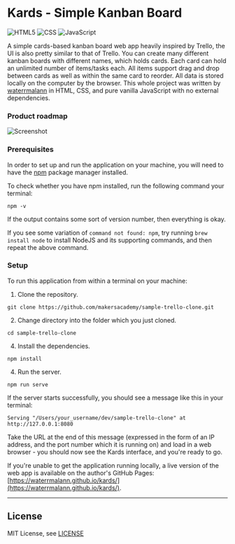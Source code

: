 # Kards - Simple Kanban Board

<img alt="HTML5" src="https://img.shields.io/badge/html5%20-%23E34F26.svg?&style=for-the-badge&logo=html5&logoColor=white"/> <img alt="CSS" src="https://img.shields.io/badge/css3%20-%231572B6.svg?&style=for-the-badge&logo=css3&logoColor=white"/> <img alt="JavaScript" src="https://img.shields.io/badge/javascript%20-%23323330.svg?&style=for-the-badge&logo=javascript&logoColor=%23F7DF1E"/>

A simple cards-based kanban board web app heavily inspired by Trello, the UI is also pretty similar to that of Trello. You can create many different kanban boards with different names, which holds cards. Each card can hold an unlimited number of items/tasks each. All items support drag and drop between cards as well as within the same card to reorder. All data is stored locally on the computer by the browser. This whole project was written by [waterrmalann](https://github.com/waterrmalann) in HTML, CSS, and pure vanilla JavaScript with no external dependencies.

### Product roadmap

![Screenshot](screenshot.JPG)

### Prerequisites

In order to set up and run the application on your machine, you will need to have the [npm](https://www.npmjs.com/) package manager installed.

To check whether you have npm installed, run the following command your terminal:

```
npm -v
```

If the output contains some sort of version number, then everything is okay.

If you see some variation of `command not found: npm`, try running `brew install node` to install NodeJS and its supporting commands, and then repeat the above command.

### Setup

To run this application from within a terminal on your machine:

1. Clone the repository.
```
git clone https://github.com/makersacademy/sample-trello-clone.git
```

2. Change directory into the folder which you just cloned.
```
cd sample-trello-clone
```  

4. Install the dependencies.
```
npm install
```

4. Run the server. 
```
npm run serve
```

If the server starts successfully, you should see a message like this in your terminal:

```
Serving "/Users/your_username/dev/sample-trello-clone" at http://127.0.0.1:8080
```

Take the URL at the end of this message (expressed in the form of an IP address, and the port number which it is running on) and load in a web browser - you should now see the Kards interface, and you're ready to go.

If you're unable to get the application running locally, a live version of the web app is available on the author's GitHub Pages: [https://waterrmalann.github.io/kards/](https://waterrmalann.github.io/kards/).

---

License
----

MIT License, see [LICENSE](LICENSE)
